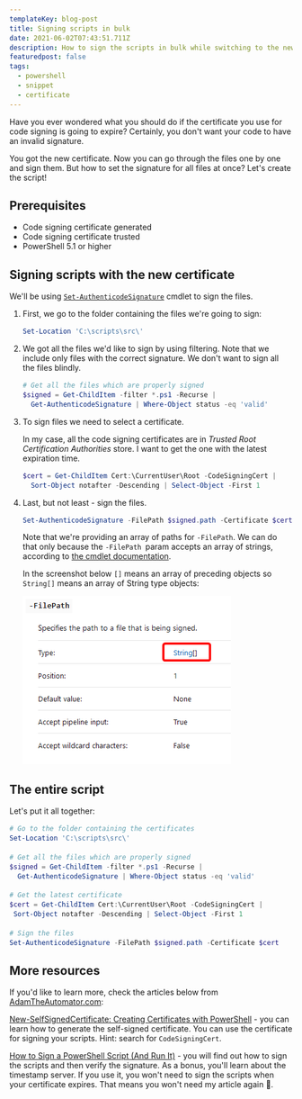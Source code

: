 ```yaml
---
templateKey: blog-post
title: Signing scripts in bulk
date: 2021-06-02T07:43:51.711Z
description: How to sign the scripts in bulk while switching to the new certificate.
featuredpost: false
tags:
  - powershell
  - snippet
  - certificate
---
```

Have you ever wondered what you should do if the certificate you use for code signing is going to expire? Certainly, you don't want your code to have an invalid signature.

You got the new certificate. Now you can go through the files one by one and sign them. But how to set the signature for all files at once? Let's create the script!

## Prerequisites

* Code signing certificate generated
* Code signing certificate trusted
* PowerShell 5.1 or higher

## Signing scripts with the new certificate

We'll be using [`Set-AuthenticodeSignature`](https://docs.microsoft.com/en-us/powershell/module/microsoft.powershell.security/set-authenticodesignature?view=powershell-7.1) cmdlet to sign the files.

1. First, we go to the folder containing the files we're going to sign:

   ```powershell
   Set-Location 'C:\scripts\src\'
   ```
2. We got all the files we'd like to sign by using filtering. Note that we include only files with the correct signature. We don't want to sign all the files blindly.

   ```powershell
   # Get all the files which are properly signed
   $signed = Get-ChildItem -filter *.ps1 -Recurse | 
     Get-AuthenticodeSignature | Where-Object status -eq 'valid'
   ```
3. To sign files we need to select a certificate.

   In my case, all the code signing certificates are in *Trusted Root Certification Authorities* store. I want to get the one with the latest expiration time.

   ```powershell
   $cert = Get-ChildItem Cert:\CurrentUser\Root -CodeSigningCert |
     Sort-Object notafter -Descending | Select-Object -First 1
   ```
4. Last, but not least - sign the files.

   ```powershell
   Set-AuthenticodeSignature -FilePath $signed.path -Certificate $cert
   ```

   Note that we're providing an array of paths for `-FilePath`. We can do that only because the `-FilePath `param accepts an array of strings, according to [the cmdlet documentation](https://docs.microsoft.com/en-us/powershell/module/microsoft.powershell.security/set-authenticodesignature?view=powershell-7.1).

   In the screenshot below `[]` means an array of preceding objects so `String[]` means an array of String type objects:

   ![FilePath parameter information in the docs](../../img/20210602-104024-rv4fy8oroj.png "FilePath parameter information in the docs")

## The entire script

Let's put it all together:

```powershell
# Go to the folder containing the certificates
Set-Location 'C:\scripts\src\'

# Get all the files which are properly signed
$signed = Get-ChildItem -filter *.ps1 -Recurse |
  Get-AuthenticodeSignature | Where-Object status -eq 'valid'

# Get the latest certificate
$cert = Get-ChildItem Cert:\CurrentUser\Root -CodeSigningCert |
 Sort-Object notafter -Descending | Select-Object -First 1

# Sign the files
Set-AuthenticodeSignature -FilePath $signed.path -Certificate $cert
```

## More resources

If you'd like to learn more, check the articles below from [AdamTheAutomator.com](https://adamtheautomator.com):

[New-SelfSignedCertificate: Creating Certificates with PowerShell](https://adamtheautomator.com/new-selfsignedcertificate/) - you can learn how to generate the self-signed certificate. You can use the certificate for signing your scripts. Hint: search for `CodeSigningCert`.

[How to Sign a PowerShell Script (And Run It)](https://adamtheautomator.com/how-to-sign-powershell-script/) - you will find out how to sign the scripts and then verify the signature. As a bonus, you'll learn about the timestamp server. If you use it, you won't need to sign the scripts when your certificate expires. That means you won't need my article again 🤭.
